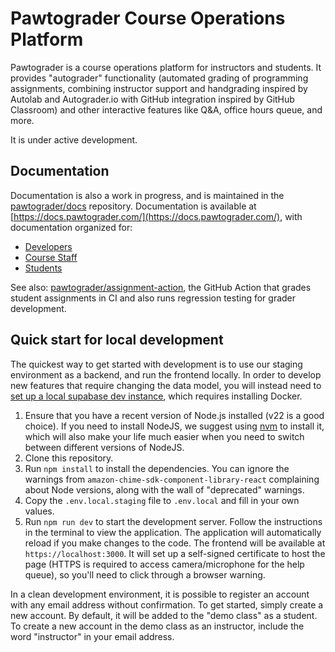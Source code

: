 # Pawtograder Course Operations Platform
 
 Pawtograder is a course operations platform for instructors and students. It provides "autograder" functionality (automated grading of programming assignments, combining instructor support and handgrading inspired by Autolab and Autograder.io with GitHub integration inspired by GitHub Classroom) and other interactive features like Q&A, office hours queue, and more.
 
 It is under active development.

 ## Documentation
Documentation is also a work in progress, and is maintained in the [pawtograder/docs](https://github.com/pawtograder/docs) repository. Documentation is available at [https://docs.pawtograder.com/](https://docs.pawtograder.com/), with documentation organized for:
- [Developers](https://docs.pawtograder.com/developers/intro/)
- [Course Staff](https://docs.pawtograder.com/staff/intro/)
- [Students](https://docs.pawtograder.com/students/intro/)

See also: [pawtograder/assignment-action](https://github.com/pawtograder/assignment-action), the GitHub Action that grades student assignments in CI and also runs regression testing for grader development.

 ## Quick start for local development

The quickest way to get started with development is to use our staging environment as a backend, and run the frontend locally.
In order to develop new features that require changing the data model, you will instead need to [set up a local supabase dev instance](https://supabase.com/docs/guides/local-development/cli/getting-started), which requires installing Docker.

 1. Ensure that you have a recent version of Node.js installed (v22 is a good choice). If you need to install NodeJS, we suggest using [nvm](https://github.com/nvm-sh/nvm) to install it, which will also make your life much easier when you need to switch between different versions of NodeJS.
 2. Clone this repository.
 3. Run `npm install` to install the dependencies. You can ignore the warnings from `amazon-chime-sdk-component-library-react` complaining about Node versions, along with the wall of "deprecated" warnings.
 4. Copy the `.env.local.staging` file to `.env.local` and fill in your own values.
 5. Run `npm run dev` to start the development server. Follow the instructions in the terminal to view the application. The application will automatically reload if you make changes to the code. The frontend will be available at `https://localhost:3000`. It will set up a self-signed certificate to host the page (HTTPS is required to access camera/microphone for the help queue), so you'll need to click through a browser warning.

In a clean development environment, it is possible to register an account with any email address without confirmation. To get started, simply create a new account. By default, it will be added to the "demo class" as a student. To create a new account in the demo class as an instructor, include the word "instructor" in your email address.
